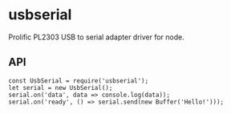 # usbserial

Prolific PL2303 USB to serial adapter driver for node.

## API

    const UsbSerial = require('usbserial');
    let serial = new UsbSerial();
    serial.on('data', data => console.log(data));
    serial.on('ready', () => serial.send(new Buffer('Hello!')));
